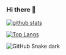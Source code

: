 ### Hi there 👋

<!--
**cuongpiger/cuongpiger** is a ✨ _special_ ✨ repository because its `README.md` (this file) appears on your GitHub profile.

- 😄 Pronouns: ...
- ⚡ Fun fact: ...
-->
[![github stats](https://github-readme-stats.vercel.app/api?username=cuongpiger&show_icons=true&line_height=20&show_icons=true&theme=vue)](https://github-readme-stats.vercel.app/api?username=cuongpiger&show_icons=true&line_height=20&show_icons=true&theme=vue)

[![Top Langs](https://github-readme-stats.vercel.app/api/top-langs/?username=cuongpiger&show_icons=true&layout=compact&theme=vue)](https://github-readme-stats.vercel.app/api/top-langs/?username=cuongpiger&show_icons=true&layout=compact&theme=vue)

![GitHub Snake dark](github-snake-dark.svg#gh-dark-mode-only)
